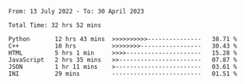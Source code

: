 <!--START_SECTION:waka-->

```text
From: 13 July 2022 - To: 30 April 2023

Total Time: 32 hrs 52 mins

Python       12 hrs 43 mins  >>>>>>>>>>---------------   38.71 %
C++          10 hrs          >>>>>>>>-----------------   30.43 %
HTML         5 hrs 1 min     >>>>---------------------   15.28 %
JavaScript   2 hrs 35 mins   >>-----------------------   07.87 %
JSON         1 hr 11 mins    >------------------------   03.61 %
INI          29 mins         -------------------------   01.51 %
```

<!--END_SECTION:waka-->

<!---
yvanlok/yvanlok is a ✨ special ✨ repository because its `README.md` (this file) appears on your GitHub profile.
You can click the Preview link to take a look at your changes.
--->
